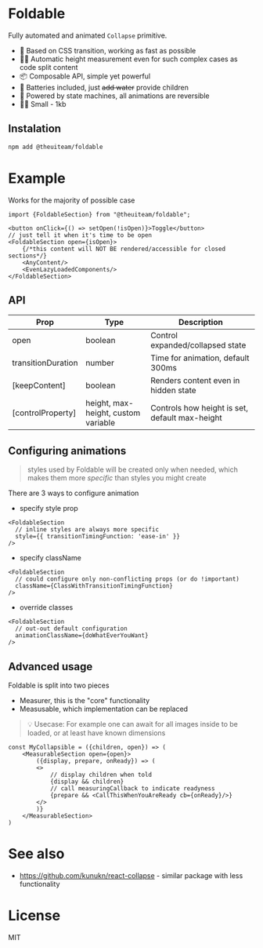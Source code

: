 # Foldable

Fully automated and animated `Collapse` primitive.

- 🚀 Based on CSS transition, working as fast as possible
- 👩‍🔬 Automatic height measurement even for such complex cases as code split content
- 📦 Composable API, simple yet powerful
- 🔋 Batteries included, just ~~add water~~ provide children
- 🤖 Powered by state machines, all animations are reversible
- 👩‍👧 Small - 1kb

## Instalation

```bash
npm add @theuiteam/foldable
```

# Example

Works for the majority of possible case

```tsx
import {FoldableSection} from "@theuiteam/foldable";

<button onClick={() => setOpen(!isOpen)}>Toggle</button>
// just tell it when it's time to be open
<FoldableSection open={isOpen}>
    {/*this content will NOT BE rendered/accessible for closed sections*/}
    <AnyContent/>
    <EvenLazyLoadedComponents/>
</FoldableSection>
```

## API

| Prop               | Type                                | Description                                    |
| ------------------ | ----------------------------------- | ---------------------------------------------- |
| open               | boolean                             | Control expanded/collapsed state               |
| transitionDuration | number                              | Time for animation, default 300ms              |
| [keepContent]      | boolean                             | Renders content even in hidden state           |
| [controlProperty]  | height, max-height, custom variable | Controls how height is set, default max-height |

## Configuring animations

> styles used by Foldable will be created only when needed, which makes them
> more _specific_ than styles you might create

There are 3 ways to configure animation

- specify style prop

```tsx
<FoldableSection
  // inline styles are always more specific
  style={{ transitionTimingFunction: 'ease-in' }}
/>
```

- specify className

```tsx
<FoldableSection
  // could configure only non-conflicting props (or do !important)
  className={ClassWithTransitionTimingFunction}
/>
```

- override classes

```tsx
<FoldableSection
  // out-out default configuration
  animationClassName={doWhatEverYouWant}
/>
```

## Advanced usage

Foldable is split into two pieces

- Measurer, this is the "core" functionality
- Measusable, which implementation can be replaced

> 💡 Usecase: For example one can await for all images inside to be loaded, or at least have known dimensions

```tsx
const MyCollapsible = ({children, open}) => (
    <MeasurableSection open={open}>
        ({display, prepare, onReady}) => (
        <>
            // display children when told
            {display && children}
            // call measuringCallback to indicate readyness
            {prepare && <CallThisWhenYouAreReady cb={onReady}/>}
        </>
        )}
    </MeasurableSection>
)
```

# See also

- https://github.com/kunukn/react-collapse - similar package with less functionality

# License

MIT
